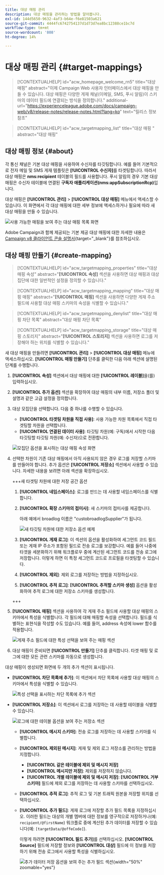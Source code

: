 ```yaml
---
title: 대상 매핑 관리
description: 대상 매핑을 관리하는 방법을 알아봅니다.
exl-id: 144d5650-9632-4af3-b64e-f6e81503a621
source-git-commit: 4444fc6742754137d1d73d7ea8bc12388ce1bc7d
workflow-type: tm+mt
source-wordcount: '808'
ht-degree: 14%

---
```


# 대상 매핑 관리 {#target-mappings}

>[!CONTEXTUALHELP]
>id="acw_homepage_welcome_rn5"
>title="대상 매핑"
>abstract="이제 Campaign Web 사용자 인터페이스에서 대상 매핑을 만들 수 있습니다. 대상 매핑은 다양한 게재 채널(이메일, SMS, 푸시 알림)이 스키마의 데이터 필드에 연결되는 방식을 정의합니다."
>additional-url="https://experienceleague.adobe.com/docs/campaign-web/v8/release-notes/release-notes.html?lang=ko" text="릴리스 정보 참조"

>[!CONTEXTUALHELP]
>id="acw_targetmapping_list"
>title="대상 매핑 "
>abstract="대상 매핑"

## 대상 매핑 정보 {#about}

각 통신 채널은 기본 대상 매핑을 사용하여 수신자를 타깃팅합니다. 예를 들어 기본적으로 전자 메일 및 SMS 게재 템플릿은 **[!UICONTROL 수신자]**&#x200B;를 타겟팅합니다. 따라서 대상 매핑은 **nms:recipient** 테이블의 필드를 사용합니다. 푸시 알림의 경우 기본 대상 매핑은 수신자 테이블에 연결된 **구독자 애플리케이션(nms:appSubscriptionRcp)**&#x200B;입니다.

대상 매핑은 **[!UICONTROL 관리]** > **[!UICONTROL 대상 매핑]** 메뉴에서 액세스할 수 있습니다. 이 화면에서 각 대상 매핑에 대한 세부 정보에 액세스하거나 필요에 따라 새 대상 매핑을 만들 수 있습니다.

![사용 가능한 매핑을 보여 주는 대상 매핑 목록 화면](assets/target-mappings-list.png)

Adobe Campaign과 함께 제공되는 기본 제공 대상 매핑에 대한 자세한 내용은 [Campaign v8 클라이언트 콘솔 설명서](https://experienceleague.adobe.com/docs/campaign/campaign-v8/audience/add-profiles/target-mappings.html?lang=ko){target="_blank"}를 참조하십시오.

## 대상 매핑 만들기 {#create-mapping}

>[!CONTEXTUALHELP]
>id="acw_targetmapping_properties"
>title="대상 매핑 속성"
>abstract="**[!UICONTROL 속성]** 섹션을 사용하면 대상 매핑과 대상 집단에 대한 일반적인 설정을 정의할 수 있습니다."

>[!CONTEXTUALHELP]
>id="acw_targetmapping_mapping"
>title="대상 매핑 매핑"
>abstract="**[!UICONTROL 매핑]** 섹션을 사용하면 다양한 게재 주소 필드에 사용할 대상 매핑 스키마의 속성을 식별할 수 있습니다."

>[!CONTEXTUALHELP]
>id="acw_targetmapping_denylist"
>title="대상 매핑 차단 목록"
>abstract="대상 매핑 차단 목록"

>[!CONTEXTUALHELP]
>id="acw_targetmapping_storage"
>title="대상 매핑 스토리지"
>abstract="**[!UICONTROL 스토리지]** 섹션을 사용하면 로그를 저장해야 하는 위치를 식별할 수 있습니다."

새 대상 매핑을 만들려면 **[!UICONTROL 관리]** > **[!UICONTROL 대상 매핑]** 메뉴에 액세스하십시오. **[!UICONTROL 매핑 만들기]** 단추를 클릭한 다음 아래 섹션에 설명된 단계를 수행합니다.

1. **[!UICONTROL 속성]** 섹션에서 대상 매핑에 대한 **[!UICONTROL 레이블]**&#x200B;을(를) 입력하십시오.

1. **[!UICONTROL 추가 옵션]** 섹션을 확장하여 대상 매핑의 내부 이름, 저장소 폴더 및 설명과 같은 고급 설정을 정의합니다.

1. 대상 모집단을 선택합니다. 다음 중 하나를 수행할 수 있습니다.

   * **[!UICONTROL 타겟팅 차원을 직접 사용]**: 사용 가능한 차원 목록에서 직접 타겟팅할 차원을 선택합니다.
   * **[!UICONTROL 연결된 데이터 사용]**: 타깃팅 차원(예: 구독)에서 시작한 다음 타깃팅할 타깃팅 차원(예: 수신자)으로 전환합니다.

   ![모집단 옵션을 표시하는 대상 매핑 속성 화면](assets/target-mappings-properties.png)

1. 선택한 차원이 기존 대상 매핑에서 아직 사용되지 않은 경우 로그를 저장할 스키마를 만들어야 합니다. 추가 옵션은 **[!UICONTROL 저장소]** 섹션에서 사용할 수 있습니다. 자세한 내용을 보려면 아래 섹션을 확장하십시오.

   +++새 타겟팅 차원에 대한 저장 공간 옵션

   1. **[!UICONTROL 네임스페이스]**: 로그를 만드는 데 사용할 네임스페이스를 식별합니다.
   1. **[!UICONTROL 확장 스키마의 접미사]**: 새 스키마의 접미사를 제공합니다.

      아래 예에서 broadlog 이름은 &quot;custobroadlogSupplier&quot;가 됩니다.

      ![새 타깃팅 차원에 대한 저장소 옵션 예제](assets/target-mappings-new.png)

   1. **[!UICONTROL 게재 로그]**: 이 섹션의 옵션을 활성화하여 세그먼트 코드 필드 또는 게재 IP 주소가 포함된 필드로 전송 로그를 보강합니다. 예를 들어 나중에 타겟을 세분화하기 위해 워크플로우 중에 계산된 세그먼트 코드를 전송 로그에 저장합니다. 이렇게 하면 이 특정 세그먼트 코드로 프로필을 타겟팅할 수 있습니다.

   1. **[!UICONTROL 제외]**: 제외 로그를 저장하는 방법을 지정하십시오.

   1. **[!UICONTROL 추적 로그]**: **[!UICONTROL 추적할 스키마 생성]** 옵션을 활성화하여 추적 로그에 대한 저장소 스키마를 생성합니다.

   +++

1. **[!UICONTROL 매핑]** 섹션을 사용하여 각 게재 주소 필드에 사용할 대상 매핑의 스키마에서 특성을 식별합니다. 각 필드에 대해 매핑할 속성을 선택합니다. 필드를 식별하는 표현식을 작성할 수도 있습니다. 예를 들어, address 속성에 lower 함수를 적용합니다.

   ![게재 주소 필드에 대한 특성 선택을 보여 주는 매핑 섹션](assets/target-mappings-mapping.png)

1. 대상 매핑이 준비되면 **[!UICONTROL 만들기]** 단추를 클릭합니다. 타겟 매핑 및 로그에 대한 모든 관련 스키마를 자동으로 생성합니다.

대상 매핑이 생성되면 화면에 두 개의 추가 섹션이 표시됩니다.

* **[!UICONTROL 차단 목록에 추가]**: 이 섹션에서 차단 목록에 사용할 대상 매핑의 스키마에서 특성을 식별할 수 있습니다.

  ![특성 선택을 표시하는 차단 목록에 추가 섹션](assets/target-mappings-denylisting.png)

* **[!UICONTROL 저장소]**: 이 섹션에서 로그를 저장하는 데 사용할 테이블을 식별할 수 있습니다.

  ![로그에 대한 테이블 옵션을 보여 주는 저장소 섹션](assets/target-mappings-storage.png)

   * **[!UICONTROL 메시지 스키마]**: 전송 로그를 저장하는 데 사용할 스키마를 식별합니다.
   * **[!UICONTROL 제외된 메시지]**: 게재 및 제외 로그 저장소를 관리하는 방법을 지정합니다.

      * **[!UICONTROL 같은 테이블에 제외 및 메시지 저장]**
      * **[!UICONTROL 메시지만 저장]**: 제외를 저장하지 않습니다.
      * **[!UICONTROL 개별 테이블에 제외 및 메시지 저장]**: **[!UICONTROL 거부 스키마]** 필드에 제외 로그를 저장하는 데 사용할 스키마를 선택하십시오.

   * **[!UICONTROL 추적 로그]**: 추적 로그 및 기본 트래픽 원본을 저장할 위치를 선택하십시오.
   * **[!UICONTROL 추가 필드]**: 게재 로그에 저장할 추가 필드 목록을 지정하십시오. 이러한 필드는 대상의 개별 멤버에 대한 정보를 영구적으로 저장하거나(예: `recipient/@firstName`) 워크플로 중에 계산된 추가 데이터를 저장할 수 있습니다(예: `[targetData/@offeCode]`).

     이렇게 하려면 **[!UICONTROL 필드 추가]**&#x200B;를 선택하십시오. **[!UICONTROL Source]** 필드에 저장할 정보와 **[!UICONTROL 대상]** 필드에 이 정보를 저장하기 위해 전송 로그에서 사용할 특성을 식별하십시오.

     ![추가 데이터 저장 옵션을 보여 주는 추가 필드 섹션](assets/target-mappings-additional.png){width="50%" zoomable="yes"}